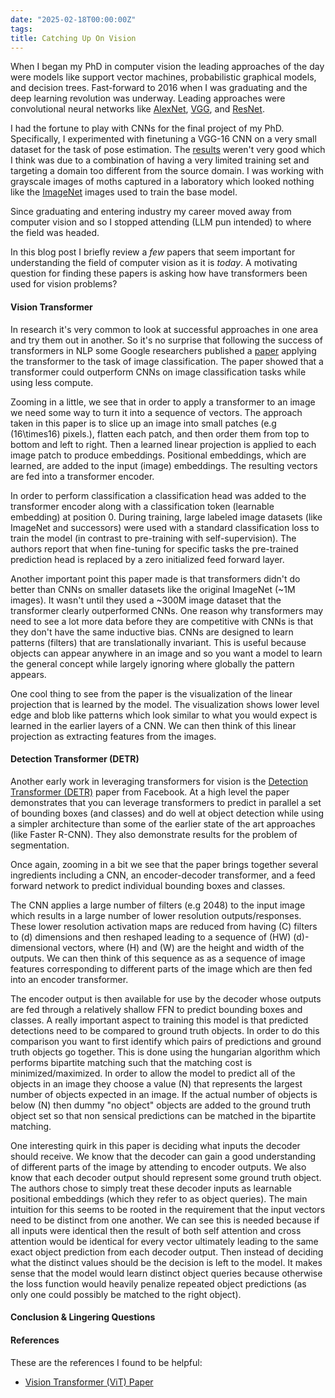 ```yaml
---
date: "2025-02-18T00:00:00Z"
tags:
title: Catching Up On Vision
---
```


When I began my PhD in computer vision the leading approaches of the day were models like support vector machines, probabilistic graphical models, and decision trees. Fast-forward to 2016 when I was graduating and the deep learning revolution was underway. Leading approaches were convolutional neural networks like [AlexNet](https://proceedings.neurips.cc/paper_files/paper/2012/file/c399862d3b9d6b76c8436e924a68c45b-Paper.pdf), [VGG](https://arxiv.org/pdf/1409.1556), and [ResNet](https://arxiv.org/pdf/1512.03385). 

I had the fortune to play with CNNs for the final project of my PhD.  Specifically, I experimented with finetuning a VGG-16 CNN on a very small dataset for the task of pose estimation. The [results](https://arxiv.org/pdf/2010.11929) weren't very good which I think was due to a combination of having a very limited training set and targeting a domain too different from the source domain. I was working with grayscale images of moths captured in a laboratory which looked nothing like the [ImageNet](https://www.image-net.org) images used to train the base model.  

Since graduating and entering industry my career moved away from computer vision and so I stopped attending (LLM pun intended) to where the field was headed. 

In this blog post I briefly review a *few* papers that seem important for understanding the field of computer vision as it is *today*. A motivating question for finding these papers is asking how have transformers been used for vision problems? 

#### Vision Transformer
In research it's very common to look at successful approaches in one area and try them out in another. So it's no surprise that following the success of transformers in NLP some Google researchers published a [paper](https://arxiv.org/pdf/2010.11929) applying the transformer to the task of image classification. The paper showed that a transformer could outperform CNNs on image classification tasks while using less compute.  

Zooming in a little, we see that in order to apply a transformer to an image we need some way to turn it into a sequence of vectors. The approach taken in this paper is to slice up an image into small patches (e.g \(16\times16\) pixels.), flatten each patch, and then order them from top to bottom and left to right. Then a learned linear projection is applied to each image patch to produce embeddings. Positional embeddings, which are learned, are added to the input (image) embeddings. The resulting vectors are fed into a transformer encoder. 

In order to perform classification a classification head was added to the transformer encoder along with a classification token (learnable embedding) at position 0. During training, large labeled image datasets (like ImageNet and successors) were used with a standard classification loss to train the model (in contrast to pre-training with self-supervision). The authors report that when fine-tuning for specific tasks the pre-trained prediction head is replaced by a zero initialized feed forward layer. 

Another important point this paper made is that transformers didn't do better than CNNs on smaller datasets like the original ImageNet (~1M images). It wasn't until they used a ~300M image dataset that the transformer clearly outperformed CNNs. One reason why transformers may need to see a lot more data before they are competitive with CNNs is that they don't have the same inductive bias. CNNs are designed to learn patterns (filters) that are translationally invariant. This is useful because objects can appear anywhere in an image and so you want a model to learn the general concept while largely ignoring where globally the pattern appears. 

One cool thing to see from the paper is the visualization of the linear projection that is learned by the model. The visualization shows lower level edge and blob like patterns which look similar to what you would expect is learned in the earlier layers of a CNN. We can then think of this linear projection as extracting features from the images.  

#### Detection Transformer (DETR)
Another early work in leveraging transformers for vision is the [Detection Transformer (DETR)](https://arxiv.org/pdf/2005.12872) paper from Facebook. At a high level the paper demonstrates that you can leverage transformers to predict in parallel a set of bounding boxes (and classes) and do well at object detection while using a simpler architecture than some of the earlier state of the art approaches (like Faster R-CNN). They also demonstrate results for the problem of segmentation. 

Once again, zooming in a bit we see that the paper brings together several ingredients including a CNN, an encoder-decoder transformer, and a feed forward network to predict individual bounding boxes and classes. 

The CNN applies a large number of filters (e.g 2048) to the input image which results in a large number of lower resolution outputs/responses. These lower resolution activation maps are reduced from having \(C\) filters to \(d\) dimensions and then reshaped leading to a sequence of \(HW\) \(d\)-dimensional vectors, where \(H\) and \(W\) are the height and width of the outputs. We can then think of this sequence as as a sequence of image features corresponding to different parts of the image which are then fed into an encoder transformer.

The encoder output is then available for use by the decoder whose outputs are fed through a relatively shallow FFN to predict bounding boxes and classes. A really important aspect to training this model is that predicted detections need to be compared to ground truth objects. In order to do this comparison you want to first identify which pairs of predictions and ground truth objects go together. This is done using the hungarian algorithm which performs bipartite matching such that the matching cost is minimized/maximized. In order to allow the model to predict all of the objects in an image they choose a value \(N\) that represents the largest number of objects expected in an image. If the actual number of objects is below \(N\) then dummy "no object" objects are added to the ground truth object set so that non sensical predictions can be matched in the bipartite matching. 

One interesting quirk in this paper is deciding what inputs the decoder should receive. We know that the decoder can gain a good understanding of different parts of the image by attending to encoder outputs. We also know that each decoder output should represent some ground truth object. The authors chose to simply treat these decoder inputs as learnable positional embeddings (which they refer to as object queries). The main intuition for this seems to be rooted in the requirement that the input vectors need to be distinct from one another.
We can see this is needed because if all inputs were identical then the result of both self attention and cross attention would be identical for every vector ultimately leading to the same exact object prediction from each decoder output. Then instead of deciding what the distinct values should be the decision is left to the model. It makes sense that the model would learn distinct object queries because otherwise the loss function would heavily penalize repeated object predictions (as only one could possibly be matched to the right object).  













#### Conclusion & Lingering Questions

#### References
These are the references I found to be helpful:  
- [Vision Transformer (ViT) Paper](https://arxiv.org/pdf/2010.11929)




